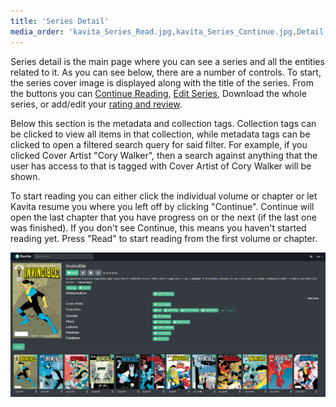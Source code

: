 ```yaml
---
title: 'Series Detail'
media_order: 'kavita_Series_Read.jpg,kavita_Series_Continue.jpg,Detail Page.PNG'
---
```


Series detail is the main page where you can see a series and all the entities related to it. As you can see below, there are a number of controls. To start, the series cover image is displayed along with the title of the series. From the buttons you can [Continue Reading](https://wiki.kavitareader.com/en/guides/series-detail#continue-reading), [Edit Series](https://wiki.kavitareader.com/en/guides/contextual-actions#series-info), Download the whole series, or add/edit your [rating and review](https://wiki.kavitareader.com/en/guides/rating-and-reviews).

Below this section is the metadata and collection tags. Collection tags can be clicked to view all items in that collection, while metadata tags can be clicked to open a filtered search query for said filter. For example, if you clicked Cover Artist "Cory Walker", then a search against anything that the user has access to that is tagged with Cover Artist of Cory Walker will be shown.

To start reading you can either click the individual volume or chapter or let Kavita resume you where you left off by clicking "Continue". Continue will open the last chapter that you have progress on or the next (if the last one was finished). If you don't see Continue, this means you haven't started reading yet. Press "Read" to start reading from the first volume or chapter.

![Detail%20Page](Detail%20Page.PNG "Detail%20Page")
